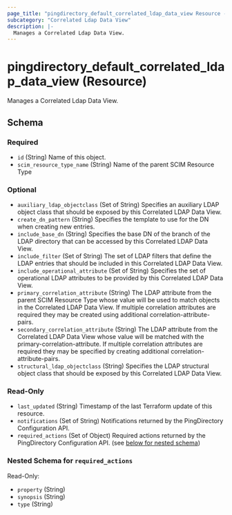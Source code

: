 ```yaml
---
page_title: "pingdirectory_default_correlated_ldap_data_view Resource - terraform-provider-pingdirectory"
subcategory: "Correlated Ldap Data View"
description: |-
  Manages a Correlated Ldap Data View.
---
```


# pingdirectory_default_correlated_ldap_data_view (Resource)

Manages a Correlated Ldap Data View.



<!-- schema generated by tfplugindocs -->
## Schema

### Required

- `id` (String) Name of this object.
- `scim_resource_type_name` (String) Name of the parent SCIM Resource Type

### Optional

- `auxiliary_ldap_objectclass` (Set of String) Specifies an auxiliary LDAP object class that should be exposed by this Correlated LDAP Data View.
- `create_dn_pattern` (String) Specifies the template to use for the DN when creating new entries.
- `include_base_dn` (String) Specifies the base DN of the branch of the LDAP directory that can be accessed by this Correlated LDAP Data View.
- `include_filter` (Set of String) The set of LDAP filters that define the LDAP entries that should be included in this Correlated LDAP Data View.
- `include_operational_attribute` (Set of String) Specifies the set of operational LDAP attributes to be provided by this Correlated LDAP Data View.
- `primary_correlation_attribute` (String) The LDAP attribute from the parent SCIM Resource Type whose value will be used to match objects in the Correlated LDAP Data View. If multiple correlation attributes are required they may be created using additional correlation-attribute-pairs.
- `secondary_correlation_attribute` (String) The LDAP attribute from the Correlated LDAP Data View whose value will be matched with the primary-correlation-attribute. If multiple correlation attributes are required they may be specified by creating additional correlation-attribute-pairs.
- `structural_ldap_objectclass` (String) Specifies the LDAP structural object class that should be exposed by this Correlated LDAP Data View.

### Read-Only

- `last_updated` (String) Timestamp of the last Terraform update of this resource.
- `notifications` (Set of String) Notifications returned by the PingDirectory Configuration API.
- `required_actions` (Set of Object) Required actions returned by the PingDirectory Configuration API. (see [below for nested schema](#nestedatt--required_actions))

<a id="nestedatt--required_actions"></a>
### Nested Schema for `required_actions`

Read-Only:

- `property` (String)
- `synopsis` (String)
- `type` (String)



